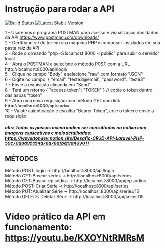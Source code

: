 # Instrução para rodar a API

[![Build Status](https://travis-ci.org/laravel/lumen-framework.svg)](https://travis-ci.org/laravel/lumen-framework)
[![Latest Stable Version](https://img.shields.io/packagist/v/laravel/lumen-framework)](https://packagist.org/packages/laravel/lumen-framework)

1 - Usaremos o programa POSTMAN para acesso e visualização dos dados da API https://www.postman.com/downloads/ <br>
2 - Certifique-se de ter em sua máquina PHP e composer instalados em sua pasta raiz da API<br>
3 - Rode o comando "php -S localhost:8000 -t public" para subir o servidor local <br>
4 - Abra o POSTMAN e selecione o método POST com a URL http://localhost:8000/api/login <br>
5 - Clique no campo "Body" e selecione "raw" com formato "JSON" <br>
6 - Digite no campo: {
"email": "teste3@email",
"password": "teste3" <br>
7 - Envie a requisição clicando em "Send"<br>
8 - Terá um retorno {
"access_token": "TOKEN" } // copie o token dentro das aspas "token" <br>
9 - Abra uma nova requisição com método GET com link http://localhost:8000/api/series <br>
10 - Vá até autenticação e escolha "Bearer Token", cole o token e envie a requisição

##### obs: Todos os passos acima podem ser consultados no notion com imagens explicativas e mais detalhadas: https://wevertondev.notion.site/Desafio-CRUD-API-Laravel-PHP-59c70d8d95a54d78a788fbef9d469011

## MÉTODOS

Método POST: login -> http://localhost:8000/api/login <br>
Método GET: Buscar séries -> http://localhost:8000/api/series <br>
Método GET: Buscar episódios -> http://localhost:8000/api/episodios <br>
Método POST: Criar Série -> http://localhost:8000/api/series <br>
Método PUT: Atualizar Série -> http://localhost:8000/api/series/15 <br>
Método DELETE: Deletar Série -> http://localhost:8000/api/series/15

# Vídeo prático da API em funcionamento: https://youtu.be/KXOYNtRMRsM
